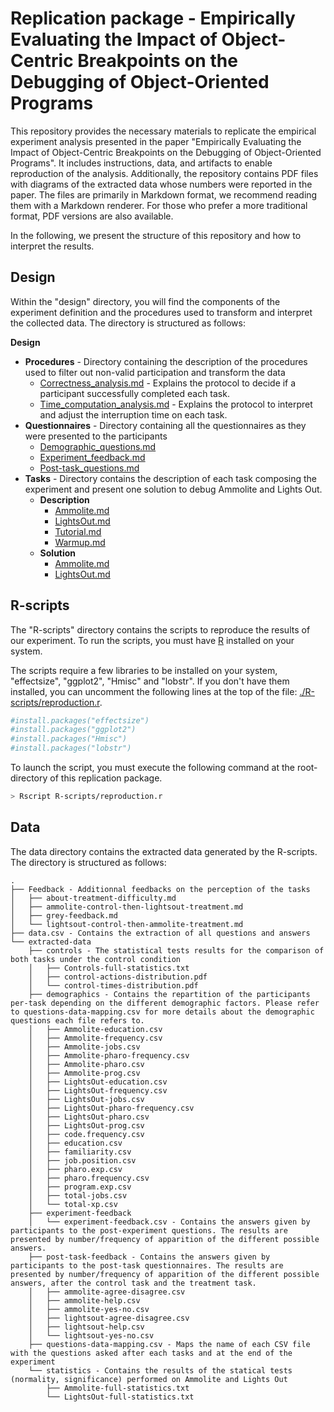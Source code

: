 # Replication package - Empirically Evaluating the Impact of Object-Centric Breakpoints on the Debugging of Object-Oriented Programs 

This repository provides the necessary materials to replicate the empirical experiment analysis presented in the paper "Empirically Evaluating the Impact of Object-Centric Breakpoints on the Debugging of Object-Oriented Programs".
It includes instructions, data, and artifacts to enable reproduction of the analysis. 
Additionally, the repository contains PDF files with diagrams of the extracted data whose numbers were reported in the paper. 
The files are primarily in Markdown format, we recommend reading them with a Markdown renderer. 
For those who prefer a more traditional format, PDF versions are also available.

In the following, we present the structure of this repository and how to interpret the results.

## Design

Within the "design" directory, you will find the components of the experiment definition and the procedures used to transform and interpret the collected data.
The directory is structured as follows:  

**Design**
- **Procedures** - Directory containing the description of the procedures used to filter out non-valid participation and transform the data
  - [Correctness_analysis.md](./Design/Procedures/Correctness_analysis.md) - Explains the protocol to decide if a participant successfully completed each task.   
  - [Time_computation_analysis.md](./Design/Procedures/Time_computation_analysis.md) - Explains the protocol to interpret and adjust the interruption time on each task.
- **Questionnaires** - Directory containing all the questionnaires as they were presented to the participants
  - [Demographic_questions.md](./Design/Questionnaires/Demographic_questions.md)
  - [Experiment_feedback.md](./Design/Questionnaires/Experiment_feedback.md)
  - [Post-task_questions.md](./Design/Questionnaires/Post-task_questions.md)
- **Tasks** - Directory contains the description of each task composing the experiment and present one solution to debug Ammolite and Lights Out. 
  - **Description**
    - [Ammolite.md](./Design/Tasks/Description/Ammolite.md)
    - [LightsOut.md](./Design/Tasks/Description/LightsOut.md)
    - [Tutorial.md](./Design/Tasks/Description/Tutorial.md)
    - [Warmup.md](./Design/Tasks/Description/Warmup.md)
  - **Solution**
    - [Ammolite.md](Design/Tasks/Solution/Ammolite.md)
    - [LightsOut.md](Design/Tasks/Solution/LightsOut.md)

## R-scripts

The "R-scripts" directory contains the scripts to reproduce the results of our experiment.
To run the scripts, you must have [R](https://www.r-project.org/) installed on your system. 

The scripts require a few libraries to be installed on your system, "effectsize", "ggplot2", "Hmisc" and "lobstr".
If you don't have them installed, you can uncomment the following lines at the top of the file: [./R-scripts/reproduction.r](./R-scripts/reproduction.r).

```R
#install.packages("effectsize")
#install.packages("ggplot2")
#install.packages("Hmisc")
#install.packages("lobstr")
```

To launch the script, you must execute the following command at the root-directory of this replication package.

```sh
> Rscript R-scripts/reproduction.r
```

## Data

The data directory contains the extracted data generated by the R-scripts.
The directory is structured as follows: 

```plain
.
├── Feedback - Additionnal feedbacks on the perception of the tasks
│   ├── about-treatment-difficulty.md
│   ├── ammolite-control-then-lightsout-treatment.md
│   ├── grey-feedback.md
│   └── lightsout-control-then-ammolite-treatment.md
├── data.csv - Contains the extraction of all questions and answers
└── extracted-data
    ├── controls - The statistical tests results for the comparison of both tasks under the control condition                                           
    │   ├── Controls-full-statistics.txt
    │   ├── control-actions-distribution.pdf
    │   └── control-times-distribution.pdf
    ├── demographics - Contains the repartition of the participants per-task depending on the different demographic factors. Please refer to questions-data-mapping.csv for more details about the demographic questions each file refers to. 
    │   ├── Ammolite-education.csv
    │   ├── Ammolite-frequency.csv
    │   ├── Ammolite-jobs.csv
    │   ├── Ammolite-pharo-frequency.csv
    │   ├── Ammolite-pharo.csv
    │   ├── Ammolite-prog.csv
    │   ├── LightsOut-education.csv
    │   ├── LightsOut-frequency.csv
    │   ├── LightsOut-jobs.csv
    │   ├── LightsOut-pharo-frequency.csv
    │   ├── LightsOut-pharo.csv
    │   ├── LightsOut-prog.csv
    │   ├── code.frequency.csv
    │   ├── education.csv
    │   ├── familiarity.csv
    │   ├── job.position.csv
    │   ├── pharo.exp.csv
    │   ├── pharo.frequency.csv
    │   ├── program.exp.csv
    │   ├── total-jobs.csv
    │   └── total-xp.csv
    ├── experiment-feedback
    │   └── experiment-feedback.csv - Contains the answers given by participants to the post-experiment questions. The results are presented by number/frequency of apparition of the different possible answers.
    ├── post-task-feedback - Contains the answers given by participants to the post-task questionnaires. The results are presented by number/frequency of apparition of the different possible answers, after the control task and the treatment task.
    │   ├── ammolite-agree-disagree.csv
    │   ├── ammolite-help.csv
    │   ├── ammolite-yes-no.csv
    │   ├── lightsout-agree-disagree.csv
    │   ├── lightsout-help.csv
    │   └── lightsout-yes-no.csv
    ├── questions-data-mapping.csv - Maps the name of each CSV file with the questions asked after each tasks and at the end of the experiment
    └── statistics - Contains the results of the statical tests (normality, significance) performed on Ammolite and Lights Out 
        ├── Ammolite-full-statistics.txt
        └── LightsOut-full-statistics.txt
```